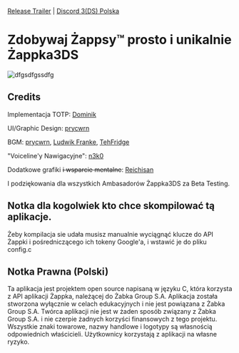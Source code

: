 [Release Trailer](https://www.youtube.com/watch?v=NXumTBJQcIE)  |  [Discord 3(DS) Polska](http://discord.gg/Rxf9FR9DaS)

# Zdobywaj Żappsy™ prosto i unikalnie Żappka3DS

![dfgsdfgssdfg](https://github.com/user-attachments/assets/5b1f3040-feec-4fc8-9c78-f5d646f19fa9)


## Credits
Implementacja TOTP: [Dominik](https://github.com/domints) 

UI/Graphic Design: [prycwrn](https://prycwrn.space/)

BGM: [prycwrn](https://prycwrn.space/), [Ludwik Franke](https://soundcloud.com/ludwikfranke_crazy), [TehFridge](https://linktr.ee/tehfridge)

"Voiceline'y Nawigacyjne": [n3k0](https://nekodoesntexists.carrd.co/)

Dodatkowe grafiki ~~i wsparcie mentalne~~: [Reichisan](https://www.twitch.tv/reichisan)

I podziękowania dla wszystkich Ambasadorów Żappka3DS za Beta Testing.

## Notka dla kogolwiek kto chce skompilować tą aplikacje.

Żeby kompilacja sie udała musisz manualnie wyciągnąć klucze do API Żappki i pośredniczącego ich tokeny Google'a, i wstawić je do pliku config.c

## Notka Prawna (Polski)
Ta aplikacja jest projektem open source napisaną w języku C, która korzysta z API aplikacji Żappka, należącej do Żabka Group S.A. Aplikacja została stworzona wyłącznie w celach edukacyjnych i nie jest powiązana z Żabka Group S.A. Twórca aplikacji nie jest w żaden sposób związany z Żabka Group S.A. i nie czerpie żadnych korzyści finansowych z tego projektu. Wszystkie znaki towarowe, nazwy handlowe i logotypy są własnością odpowiednich właścicieli. Użytkownicy korzystają z aplikacji na własne ryzyko.
